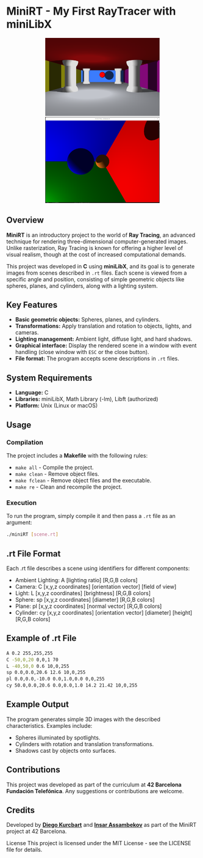 # MiniRT - My First RayTracer with miniLibX
<div align="center">
  <img src="images/bright_2_2.png" alt="bright_2_2.rt" width="300"/>
  <img src="images/planes.png" alt="bright_2_2.rt" width="300"/>
</div>

## Overview

**MiniRT** is an introductory project to the world of **Ray Tracing**, an advanced technique for rendering three-dimensional computer-generated images. Unlike rasterization, Ray Tracing is known for offering a higher level of visual realism, though at the cost of increased computational demands.

This project was developed in **C** using **miniLibX**, and its goal is to generate images from scenes described in `.rt` files. Each scene is viewed from a specific angle and position, consisting of simple geometric objects like spheres, planes, and cylinders, along with a lighting system.

## Key Features

- **Basic geometric objects:** Spheres, planes, and cylinders.
- **Transformations:** Apply translation and rotation to objects, lights, and cameras.
- **Lighting management:** Ambient light, diffuse light, and hard shadows.
- **Graphical interface:** Display the rendered scene in a window with event handling (close window with `ESC` or the close button).
- **File format:** The program accepts scene descriptions in `.rt` files.

## System Requirements

- **Language:** C
- **Libraries:** miniLibX, Math Library (-lm), Libft (authorized)
- **Platform:** Unix (Linux or macOS)

## Usage

### Compilation

The project includes a **Makefile** with the following rules:
- `make all` - Compile the project.
- `make clean` - Remove object files.
- `make fclean` - Remove object files and the executable.
- `make re` - Clean and recompile the project.

### Execution

To run the program, simply compile it and then pass a `.rt` file as an argument:

```bash
./miniRT [scene.rt]
```
## .rt File Format
Each .rt file describes a scene using identifiers for different components:

- Ambient Lighting: A [lighting ratio] [R,G,B colors]
- Camera: C [x,y,z coordinates] [orientation vector] [field of view]
- Light: L [x,y,z coordinates] [brightness] [R,G,B colors]
- Sphere: sp [x,y,z coordinates] [diameter] [R,G,B colors]
- Plane: pl [x,y,z coordinates] [normal vector] [R,G,B colors]
- Cylinder: cy [x,y,z coordinates] [orientation vector] [diameter] [height] [R,G,B colors]

## Example of .rt File

```bash
A 0.2 255,255,255
C -50,0,20 0,0,1 70
L -40,50,0 0.6 10,0,255
sp 0.0,0.0,20.6 12.6 10,0,255
pl 0.0,0.0,-10.0 0.0,1.0,0.0 0,0,255
cy 50.0,0.0,20.6 0.0,0.0,1.0 14.2 21.42 10,0,255
```

## Example Output
The program generates simple 3D images with the described characteristics. Examples include:

- Spheres illuminated by spotlights.
- Cylinders with rotation and translation transformations.
- Shadows cast by objects onto surfaces.

## Contributions
This project was developed as part of the curriculum at **42 Barcelona Fundación Telefónica**. Any suggestions or contributions are welcome.

## Credits
Developed by **[Diego Kurcbart](https://www.linkedin.com/in/diegokurcbart/)** and **[Insar Assambekov](https://github.com/InsAsam)** as part of the MiniRT project at 42 Barcelona.

License
This project is licensed under the MIT License - see the LICENSE file for details.



